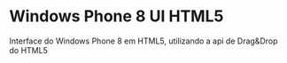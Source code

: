 Windows Phone 8 UI HTML5
========================

Interface do Windows Phone 8 em HTML5, utilizando a api de Drag&amp;Drop do HTML5
